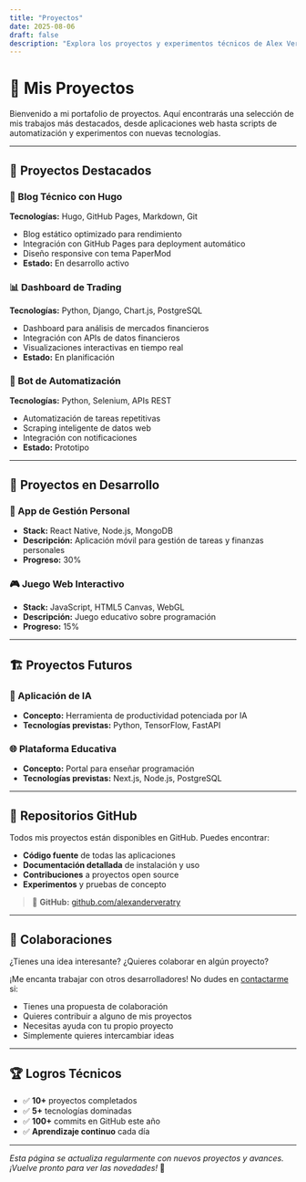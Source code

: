 ```yaml
---
title: "Proyectos"
date: 2025-08-06
draft: false
description: "Explora los proyectos y experimentos técnicos de Alex Vera"
---
```


# 💼 Mis Proyectos

Bienvenido a mi portafolio de proyectos. Aquí encontrarás una selección de mis trabajos más destacados, desde aplicaciones web hasta scripts de automatización y experimentos con nuevas tecnologías.

---

## 🌟 Proyectos Destacados

### 🚀 Blog Técnico con Hugo
**Tecnologías:** Hugo, GitHub Pages, Markdown, Git
- Blog estático optimizado para rendimiento
- Integración con GitHub Pages para deployment automático
- Diseño responsive con tema PaperMod
- **Estado:** En desarrollo activo

### 📊 Dashboard de Trading
**Tecnologías:** Python, Django, Chart.js, PostgreSQL
- Dashboard para análisis de mercados financieros
- Integración con APIs de datos financieros
- Visualizaciones interactivas en tiempo real
- **Estado:** En planificación

### 🤖 Bot de Automatización
**Tecnologías:** Python, Selenium, APIs REST
- Automatización de tareas repetitivas
- Scraping inteligente de datos web
- Integración con notificaciones
- **Estado:** Prototipo

---

## 🔧 Proyectos en Desarrollo

### 📱 App de Gestión Personal
- **Stack:** React Native, Node.js, MongoDB
- **Descripción:** Aplicación móvil para gestión de tareas y finanzas personales
- **Progreso:** 30%

### 🎮 Juego Web Interactivo
- **Stack:** JavaScript, HTML5 Canvas, WebGL
- **Descripción:** Juego educativo sobre programación
- **Progreso:** 15%

---

## 🏗️ Proyectos Futuros

### 🧠 Aplicación de IA
- **Concepto:** Herramienta de productividad potenciada por IA
- **Tecnologías previstas:** Python, TensorFlow, FastAPI

### 🌐 Plataforma Educativa
- **Concepto:** Portal para enseñar programación
- **Tecnologías previstas:** Next.js, Node.js, PostgreSQL

---

## 📂 Repositorios GitHub

Todos mis proyectos están disponibles en GitHub. Puedes encontrar:

- **Código fuente** de todas las aplicaciones
- **Documentación detallada** de instalación y uso
- **Contribuciones** a proyectos open source
- **Experimentos** y pruebas de concepto

> 🔗 **GitHub:** [github.com/alexanderveratry](https://github.com/alexanderveratry)

---

## 🤝 Colaboraciones

¿Tienes una idea interesante? ¿Quieres colaborar en algún proyecto? 

¡Me encanta trabajar con otros desarrolladores! No dudes en [contactarme](/contacto/) si:

- Tienes una propuesta de colaboración
- Quieres contribuir a alguno de mis proyectos
- Necesitas ayuda con tu propio proyecto
- Simplemente quieres intercambiar ideas

---

## 🏆 Logros Técnicos

- ✅ **10+** proyectos completados
- ✅ **5+** tecnologías dominadas
- ✅ **100+** commits en GitHub este año
- ✅ **Aprendizaje continuo** cada día

---

*Esta página se actualiza regularmente con nuevos proyectos y avances. ¡Vuelve pronto para ver las novedades!* 🚀
